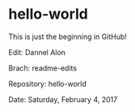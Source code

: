 # hello-world
This is just the beginning in GitHub!

Edit: Dannel Alon

Brach: readme-edits

Repository: hello-world

Date: Saturday, February 4, 2017
